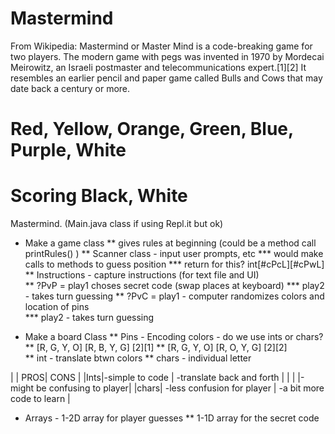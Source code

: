 # Mastermind

From Wikipedia: Mastermind or Master Mind is a code-breaking game for two players. The modern game with pegs was invented in 1970 by Mordecai Meirowitz, an Israeli postmaster and telecommunications expert.[1][2] It resembles an earlier pencil and paper game called Bulls and Cows that may date back a century or more.

# Red, Yellow, Orange, Green, Blue, Purple, White
# Scoring Black, White

Mastermind.  (Main.java class if using Repl.it but ok)
* Make a game class
** gives rules at beginning (could be a method call printRules() )
** Scanner class - input user prompts, etc
*** would make calls to methods to guess position
*** return for this? int[#cPcL][#cPwL]
** Instructions - capture instructions (for text file and UI)\
** ?PvP = play1 choses secret code (swap places at keyboard)
*** play2 - takes turn guessing
** ?PvC	= play1 - computer randomizes colors and location of pins				
*** play2 - takes turn guessing
		
* Make a board Class
** Pins - Encoding colors - do we use ints or chars?
** [R, G, Y, O]   [R, B, Y, G]  [2][1]
** [R, G, Y, O]   [R, O, Y, G]  [2][2]   
** int - translate btwn colors
** chars - individual letter

|  | PROS| CONS |
|Ints|-simple to code | -translate back and forth |
|   |		     |-might be confusing to player|
|chars| -less confusion for player | -a bit more code to learn |	 

* Arrays - 1-2D array for player guesses
	** 1-1D array for the secret code
